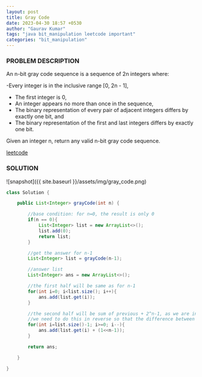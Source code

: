 ```yaml
---
layout: post
title: Gray Code
date: 2023-04-30 18:57 +0530
author: "Gaurav Kumar"
tags: "java bit_manipulation leetcode important"
categories: "bit_manipulation"
---
```


### PROBLEM DESCRIPTION

An n-bit gray code sequence is a sequence of 2n integers where:

-Every integer is in the inclusive range [0, 2n - 1],

- The first integer is 0,
- An integer appears no more than once in the sequence,
- The binary representation of every pair of adjacent integers differs by exactly one bit, and
- The binary representation of the first and last integers differs by exactly one bit.

Given an integer n, return any valid n-bit gray code sequence.

[leetcode](https://leetcode.com/problems/gray-code/description/)

### SOLUTION

![snapshot]({{ site.baseurl }}/assets/img/gray_code.png)

```java
class Solution {

    public List<Integer> grayCode(int n) {

        //base condition: for n=0, the result is only 0
        if(n == 0){
            List<Integer> list = new ArrayList<>();
            list.add(0);
            return list;
        }

        //get the answer for n-1
        List<Integer> list = grayCode(n-1);

        //answer list
        List<Integer> ans = new ArrayList<>();

        //the first half will be same as for n-1
        for(int i=0; i<list.size(); i++){
            ans.add(list.get(i));
        }

        //the second half will be sum of previous + 2^n-1, as we are include a set bit at the MSB position n-1
        //we need to do this in reverse so that the difference between the bits is not more than 1, to follow the gray code
        for(int i=list.size()-1; i>=0; i--){
            ans.add(list.get(i) + (1<<n-1));
        }

        return ans;

    }

}
```
